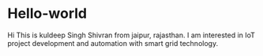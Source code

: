 # Hello-world
Hi 
This is kuldeep Singh Shivran from jaipur, rajasthan. I am interested in IoT project development and automation with smart grid technology.
